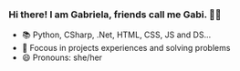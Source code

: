 ### Hi there! I am Gabriela, friends call me Gabi. 🙋‍♀️


- 📚 Python, CSharp, .Net, HTML, CSS, JS and DS...
- 🎯 Focous in projects experiences and solving problems
- 😄 Pronouns: she/her


